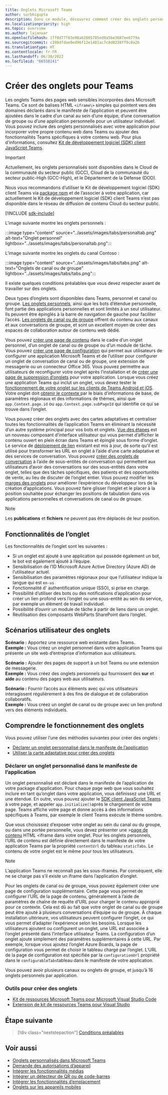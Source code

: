 ```yaml
---
title: Onglets Microsoft Teams
author: surbhigupta
description: Dans ce module, découvrez comment créer des onglets personnalisés sur la plateforme Teams, les fonctionnalités des onglets et les scénarios d’utilisation onglets
ms.localizationpriority: high
ms.topic: overview
ms.author: lajanuar
ms.openlocfilehash: 1ff0d77f03e98ab2865705ed9a5be3687ee6779a
ms.sourcegitcommit: c398dfdae9ed96f12e1401ac7c8d0228ff9c0a2b
ms.translationtype: HT
ms.contentlocale: fr-FR
ms.lasthandoff: 06/30/2022
ms.locfileid: "66558141"
---
```

# <a name="build-tabs-for-teams"></a>Créer des onglets pour Teams

Les onglets Teams des pages web sensibles incorporées dans Microsoft Teams. Ce sont de balises HTML `<iframe\>` simples qui pointent vers des domaines déclarés dans le manifeste de l’application et peuvent être ajoutées dans le cadre d’un canal au sein d’une équipe, d’une conversation de groupe ou d’une application personnelle pour un utilisateur individuel. Vous pouvez inclure des onglets personnalisés avec votre application pour incorporer votre propre contenu web dans Teams ou ajouter des fonctionnalités Teams spécifiques à votre contenu web. Pour plus d’informations, consultez [Kit de développement logiciel (SDK) client JavaScript Teams](/javascript/api/overview/msteams-client).

> [!IMPORTANT]
> Actuellement, les onglets personnalisés sont disponibles dans le Cloud de la communauté du secteur public (GCC), Cloud de la communauté du secteur public-High (GCC-High), et le Département de la Défense (DOD).
>
> Nous vous recommandons d’utiliser le Kit de développement logiciel (SDK) client Teams via [package npm](https://www.npmjs.com/package/@microsoft/teams-js) et de l’associer à votre application, car actuellement le Kit de développement logiciel (SDK) client Teams n’est pas disponible dans le réseau de diffusion de contenu Cloud du secteur public.

[!INCLUDE [sdk-include](~/includes/sdk-include.md)]

L’image suivante montre les onglets personnels :

:::image type="content" source="../assets/images/tabs/personaltab.png" alt-text="Onglet personnel" lightbox="../assets/images/tabs/personaltab.png":::

L’image suivante montre les onglets du canal Contoso :

:::image type="content" source="../assets/images/tabs/tabs.png" alt-text="Onglets de canal ou de groupe" lightbox="../assets/images/tabs/tabs.png":::

Il existe quelques conditions préalables que vous devez respecter avant de travailler sur des onglets.

Deux types d’onglets sont disponibles dans Teams, personnel et canal ou groupe. [Les onglets personnels](~/tabs/how-to/create-personal-tab.md), ainsi que les bots d’étendue personnelle, font partie des applications personnelles et sont limités à un seul utilisateur. Ils peuvent être épinglés à la barre de navigation de gauche pour faciliter l’accès. [Les onglets de canal ou de groupe](~/tabs/how-to/create-channel-group-tab.md) offrent du contenu aux canaux et aux conversations de groupe, et sont un excellent moyen de créer des espaces de collaboration autour de contenu web dédié.

Vous pouvez [créer une page de contenu](~/tabs/how-to/create-tab-pages/content-page.md) dans le cadre d’un onglet personnel, d’un onglet de canal ou de groupe ou d’un module de tâche. Vous pouvez [créer une page de configuration](~/tabs/how-to/create-tab-pages/configuration-page.md) qui permet aux utilisateurs de configurer une application Microsoft Teams et de l’utiliser pour configurer un onglet de conversation de canal ou de groupe, une extension de messagerie ou un connecteur Office 365. Vous pouvez permettre aux utilisateurs de reconfigurer votre onglet après l’installation et de [créer une page de suppression d’onglets](~/tabs/how-to/create-tab-pages/removal-page.md) pour votre application. Lorsque vous créez une application Teams qui inclut un onglet, vous devez tester le [fonctionnement de votre onglet sur les clients de Teams Android et iOS](~/tabs/design/tabs-mobile.md). Votre onglet doit [obtenir le contexte ](~/tabs/how-to/access-teams-context.md)par le biais d’informations de base, de paramètres régionaux et des informations de thèmes, ainsi que `app.Context.page.id` ou `app.Context.page.subPageId` qui identifie ce qui se trouve dans l’onglet.

Vous pouvez créer des onglets avec des cartes adaptatives et centraliser toutes les fonctionnalités de l’application Teams en éliminant la nécessité d’un autre système principal pour vos bots et onglets. [Vue des étapes](~/tabs/tabs-link-unfurling.md) est un nouveau composant d’interface utilisateur qui vous permet d’afficher le contenu ouvert en plein écran dans Teams et épinglé sous forme d’onglet. Le service de [déploiement de lien](~/tabs/tabs-link-unfurling.md) existant est mis à jour, de sorte qu’il est utilisé pour transformer les URL en onglet à l’aide d’une carte adaptative et des services de conversation. Vous pouvez [créer des onglets de conversation](~/tabs/how-to/conversational-tabs.md) à l’aide de sous-entités de conversation qui permettent aux utilisateurs d’avoir des conversations sur des sous-entités dans votre onglet, telles que des tâches spécifiques, des patients et des opportunités de vente, au lieu de discuter de l’onglet entier. Vous pouvez modifier les [marges des onglets](~/resources/removing-tab-margins.md) pour améliorer l’expérience du développeur lors de la création d’applications. Vous pouvez faire glisser l’onglet et le placer à la position souhaitée pour échanger les positions de tabulation dans vos applications personnelles et conversations de canal ou de groupe.

> [!NOTE]
> Les **publications** et **fichiers** ne peuvent pas être déplacés de leur position.

## <a name="tab-features"></a>Fonctionnalités de l’onglet

Les fonctionnalités de l’onglet sont les suivantes :

* Si un onglet est ajouté à une application qui possède également un bot, le bot est également ajouté à l’équipe.
* Sensibilisation de l’ID Microsoft Azure Active Directory (Azure AD) de l’utilisateur actuel.
* Sensibilisation des paramètres régionaux pour que l’utilisateur indique la langue qui est `en-us`
* Fonctionnalité d' authentification unique (SSO), si prise en charge.
* Possibilité d’utiliser des bots ou des notifications d’application pour créer un lien profond vers l’onglet ou une sous-entité au sein du service, par exemple un élément de travail individuel.
* Possibilité d’ouvrir un module de tâche à partir de liens dans un onglet.
* Réutilisation des composants WebParts SharePoint dans l’onglet.

## <a name="tabs-user-scenarios"></a>Scénarios utilisateur des onglets

**Scénario :** Apportez une ressource web existante dans Teams. \
**Exemple :** Vous créez un onglet personnel dans votre application Teams qui présente un site web d’entreprise d’information aux utilisateurs.

**Scénario :** Ajouter des pages de support à un bot Teams ou une extension de messagerie. \
**Exemple :** Vous créez des onglets personnels qui fournissent des **sur** et **aide** au contenu des pages web aux utilisateurs.

**Scénario :** Fournir l’accès aux éléments avec qui vos utilisateurs interagissent régulièrement à des fins de dialogue et de collaboration collaboratifs. \
**Exemple :** Vous créez un onglet de canal ou de groupe avec un lien profond vers des éléments individuels.

## <a name="understand-how-tabs-work"></a>Comprendre le fonctionnement des onglets

Vous pouvez utiliser l’une des méthodes suivantes pour créer des onglets :

* [Déclarer un onglet personnalisé dans le manifeste de l’application](#declare-custom-tab-in-app-manifest)
* [Utiliser la carte adaptative pour créer des onglets](~/tabs/how-to/build-adaptive-card-tabs.md)

### <a name="declare-custom-tab-in-app-manifest"></a>Déclarer un onglet personnalisé dans le manifeste de l’application

Un onglet personnalisé est déclaré dans le manifeste de l’application de votre package d’application. Pour chaque page web que vous souhaitez inclure en tant qu’onglet dans votre application, vous définissez une URL et une étendue. En outre, vous pouvez ajouter le [SDK client JavaScript Teams](/javascript/api/overview/msteams-client) à votre page, et appeler `app.initialize()`après le chargement de votre page. Teams affiche votre page et donne accès à des informations spécifiques à Teams, par exemple le client Teams exécute le thème sombre.

Que vous choisissiez d’exposer votre onglet au sein du canal ou du groupe, ou dans une portée personnelle, vous devez présenter une \>[page de contenu](~/tabs/how-to/create-tab-pages/content-page.md) HTML <iframe dans votre onglet. Pour les onglets personnels, l’URL de contenu est définie directement dans le manifeste de votre application Teams par la propriété `contentUrl` du tableau `staticTabs`. Le contenu de votre onglet est le même pour tous les utilisateurs.

> [!Note]
> L’application Teams ne reconnaît pas les sous-iframes. Par conséquent, elle ne se charge pas s’il existe un iframe dans l’application d’onglet.

Pour les onglets de canal ou de groupe, vous pouvez également créer une page de configuration supplémentaire. Cette page vous permet de configurer l’URL de la page de contenu, généralement à l’aide de paramètres de chaîne de requête d’URL pour charger le contenu approprié pour ce contexte. Cela est dû au fait que votre onglet de canal ou de groupe peut être ajouté à plusieurs conversations d’équipe ou de groupe. À chaque installation ultérieure, vos utilisateurs peuvent configurer l’onglet, ce qui vous permet d’adapter l’expérience selon les besoins. Lorsque les utilisateurs ajoutent ou configurent un onglet, une URL est associée à l’onglet présenté dans l’interface utilisateur Teams. La configuration d’un onglet ajoute simplement des paramètres supplémentaires à cette URL. Par exemple, lorsque vous ajoutez l’onglet Azure Boards, la page de configuration vous permet de choisir le tableau chargé par l’onglet. L’URL de la page de configuration est spécifiée par la `configurationUrl` propriété dans le `configurableTabs`tableau dans le manifeste de votre application.

Vous pouvez avoir plusieurs canaux ou onglets de groupe, et jusqu’à 16 onglets personnels par application.

### <a name="tools-to-build-tabs"></a>Outils pour créer des onglets

* [Kit de ressources Microsoft Teams pour Microsoft Visual Studio Code](../toolkit/visual-studio-code-overview.md)
* [Extension de kit de ressources Teams pour Visual Studio](../toolkit/visual-studio-overview.md)

## <a name="next-step"></a>Étape suivante

> [!div class="nextstepaction"]
> [Conditions préalables](~/tabs/how-to/tab-requirements.md)

## <a name="see-also"></a>Voir aussi

* [Onglets personnalisés dans Microsoft Teams](/microsoftteams/built-in-custom-tabs#develop-custom-tabs)
* [Demande des autorisations d’appareil](../concepts/device-capabilities/native-device-permissions.md)
* [Intégrer les fonctionnalités médias](../concepts/device-capabilities/media-capabilities.md)
* [Intégrer un détecteur de QR ou de code-barres](../concepts/device-capabilities/qr-barcode-scanner-capability.md)
* [Intégrer les fonctionnalités d’emplacement](../concepts/device-capabilities/location-capability.md)
* [Onglets sur les appareils mobiles](design/tabs-mobile.md#tabs-on-mobile)
